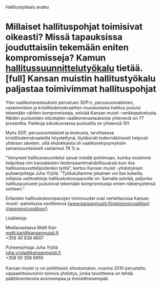 Hallitustyökalu avattu

Millaiset hallituspohjat toimisivat oikeasti? Missä tapauksissa jouduttaisiin
tekemään eniten kompromisseja? Kamun
[hallitussuunnittelutyökalu](/opinions/coalition/) tietää.
[full]
Kansan muistin hallitustyökalu paljastaa toimivimmat hallituspohjat
==============

Ylen vaalikonevastauksiin perustuen SDP:n, perussuomalaisten, vasemmiston ja
kristillisdemokraattien muodostama hallitus joutuisi tekemään vähiten
kompromisseja, selviää Kansan muisti -verkkopalvelusta. Näiden puolueiden
edustajien vaalikonevastauksista yhteneviä on 77 prosenttia. Paikkoja
eduskunnassa puolueilla on yhteensä 101.

Myös SDP, perussuomalaiset ja keskusta, tarvittaessa
kristillisdemokraateilla höystettynä, löytäisivät todennäköisesti helposti
yhteisen sävelen, sillä ehdokkaista oli vaalikonekysymyksiin
samansuuntaisesti vastannut 76 %:a. 

"Venyneet hallitusneuvottelut saivat meidät pohtimaan, kuinka voisimme
helpottaa niin kansalaisten tiedonsaantimahdollisuuksia kuin itse 
hallitusneuvottelijoidenkin työtä", kertoo Kansan muisti -yhdistyksen 
puheenjohtaja Juha Yrjölä. "Työkalullamme jokainen voi itse kokeilla, millaisia 
vaihtoehtoja hallituskokoonpanoille on. Samalla selviää, paljonko 
hallituspuolueet joutuisivat tekemään kompromisseja omien näkemystensä 
suhteen."

Erilaisten hallituskokoonpanojen toimivuudet ovat vertailtavissa
Kansan muisti -palvelussa osoitteessa
[www.kansanmuisti.fi/opinions/coalition](/opinions/coalition/).

Lisätietoja:

Mediavastaava Matti Kari<br />
matti.kari@kansanmuisti.fi<br />
+358 40 838 6607<br />

Puheenjohtaja Juha Yrjölä<br />
juha.yrjola@kansanmuisti.fi<br />
+358 50 306 6955<br />
<br />
Kansan muisti ry on poliittisesti sitoutumaton, vuonna 2010 perustettu
vapaaehtoisvoimin toimiva yhdistys, jonka tavoitteena on tehdä päätöksenteosta 
avoimempaa ja ihmisläheisempää.
